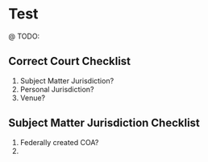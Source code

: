 # Test

@ TODO:

## Correct Court Checklist
1. Subject Matter Jurisdiction?
2. Personal Jurisdiction?
3. Venue?


## Subject Matter Jurisdiction Checklist
1. Federally created COA?
2. 